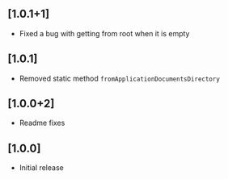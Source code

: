 ## [1.0.1+1]

* Fixed a bug with getting from root when it is empty

## [1.0.1]

* Removed static method `fromApplicationDocumentsDirectory`

## [1.0.0+2]

* Readme fixes

## [1.0.0]

* Initial release
